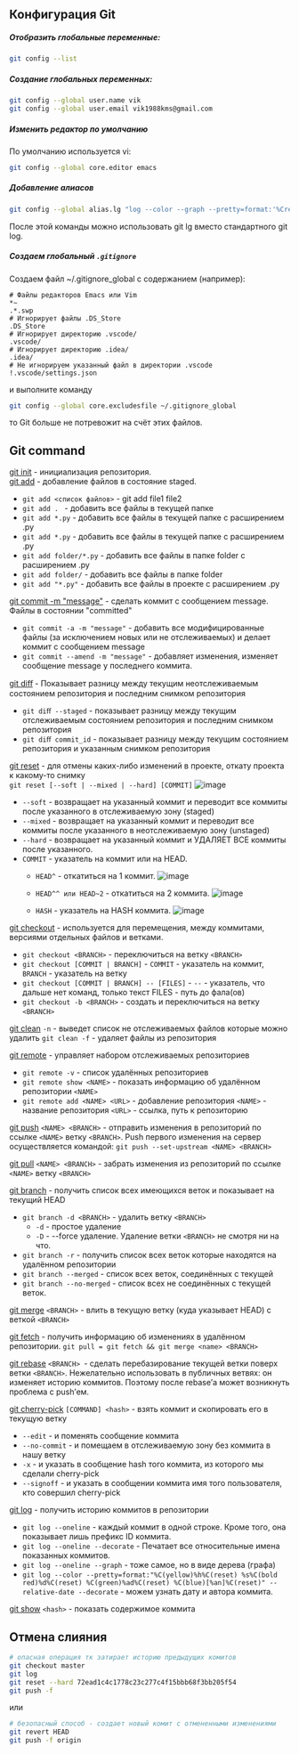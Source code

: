 ## Конфигурация Git

##### Отобразить глобальные переменные:
```bash
git config --list
```
##### Создание глобальных переменных:
```bash
git config --global user.name vik
git config --global user.email vik1988kms@gmail.com
```
##### Изменить редактор по умолчанию 
По умолчанию используется vi:
```bash
git config --global core.editor emacs
```
##### Добавление алиасов
```bash
git config --global alias.lg "log --color --graph --pretty=format:'%Cred%h%Creset -%C(yellow)%d%Creset %s %Cgreen(%cr)%C(bold blue)<%an>%Creset' --abbrev-commit"
```
После этой команды можно использовать git lg вместо стандартного git log.

##### Создаем глобальный `.gitignore`
Cоздаем файл ~/.gitignore_global с содержанием (например):
```
# Файлы редакторов Emacs или Vim
*~
.*.swp
# Игнорирует файлы .DS_Store
.DS_Store
# Игнорирует директорию .vscode/
.vscode/
# Игнорирует директорию .idea/
.idea/
# Не игнорируем указанный файл в директории .vscode
!.vscode/settings.json
```
и выполните команду 

```bash
git config --global core.excludesfile ~/.gitignore_global
```
то Git больше не потревожит на счёт этих файлов.

## Git command

[git init](https://git-scm.com/docs/git-init) - инициализация репозитория. <br>
[git add](https://git-scm.com/docs/git-add) - добавление файлов в состояние staged. <br>
  * `git add <список файлов>` - git add file1 file2
  * `git add . ` - добавить все файлы в текущей папке
  * `git add *.py` - добавить все файлы в текущей папке с расширением .py
  * `git add *.py` - добавить все файлы в текущей папке с расширением .py
  * `git add folder/*.py` - добавить все файлы в папке folder с расширением .py
  * `git add folder/` - добавить все файлы в папке folder
  * `git add "*.py"` - добавить все файлы в проекте с расширением .py

[git commit -m "message"](https://git-scm.com/docs/git-commit) - сделать коммит с сообщением message. Файлы в состоянии "committed"
  * `git commit -a -m "message"` - добавить все модифицированные файлы (за исключением новых или не отслеживаемых) и делает коммит с сообщением message
  * `git commit --amend -m "message"` - добавляет изменения, изменяет сообщение message у последнего коммита.

[git diﬀ](https://git-scm.com/docs/git-diff) - Показывает разницу между текущим неотслеживаемым состоянием репозитория и последним снимком репозитория
  * `git diﬀ --staged` -  показывает разницу между текущим отслеживаемым состоянием репозитория и последним снимком репозитория
  * `git diﬀ commit_id` - показывает разницу между текущим состоянием репозитория и указанным снимком репозитория

[git reset](https://git-scm.com/docs/git-reset) - для отмены каких-либо изменений в проекте, откату проекта к какому-то снимку <br>
`git reset [--soft | --mixed | --hard] [COMMIT]`
![image](https://github.com/viktorburimskiy/helper/assets/62743337/37d0e5f1-f717-4c60-88f4-3d287e68c108)

  * `--soft`  - возвращает на указанный коммит и переводит все коммиты после указанного в отслеживаемую зону (staged)
  * `--mixed` - возвращает на указанный коммит и переводит все коммиты после указанного в неотслеживаемую зону (unstaged)
  * `--hard`  - возвращает на указанный коммит и УДАЛЯЕТ ВСЕ коммиты после указанного.
  * `COMMIT` - указатель на коммит или на HEAD.
    * `HEAD^` - откатиться на 1 коммит.
      ![image](https://github.com/viktorburimskiy/helper/assets/62743337/e8a2a703-5199-4498-bc89-bcdbd2bdaeec)

    * `HEAD^^ или HEAD~2` - откатиться на 2 коммита.
      ![image](https://github.com/viktorburimskiy/helper/assets/62743337/e1450244-c32c-420c-8cb5-45764db7f3fe)

    * `HASH` - указатель на HASH коммита.
      ![image](https://github.com/viktorburimskiy/helper/assets/62743337/2ceac5b7-be21-46bb-b67f-638011fe2223)

[git checkout](https://git-scm.com/docs/git-checkout) - используется для перемещения, между коммитами, версиями отдельных файлов и ветками.
  * `git checkout <BRANCH>` - переключиться на ветку `<BRANCH>`
  * `git checkout [COMMIT | BRANCH]` - `COMMIT` - указатель на коммит, `BRANCH` - указатель на ветку
  * `git checkout [COMMIT | BRANCH] -- [FILES]` - `--` - указатель, что дальше нет команд, только текст FILES - путь до фала(ов)
  * `git checkout -b <BRANCH>` - создать и переключиться на ветку `<BRANCH>`

[git clean](https://git-scm.com/docs/git-clean) `-n` - выведет список не отслеживаемых файлов которые можно удалить `git clean -f` - удаляет файлы из репозитория

[git remote](https://git-scm.com/docs/git-remote) - управляет набором отслеживаемых репозиториев
  * `git remote -v` - список удалённых репозиториев
  * `git remote show <NAME>` - показать информацию об удалённом репозитории `<NAME>`
  * `git remote add <NAME> <URL>` - добавление репозитория `<NAME>` - название репозитория `<URL>` - ссылка, путь к репозиторию

[git push](https://git-scm.com/docs/git-push) `<NAME> <BRANCH>` - отправить изменения в репозиторий по ссылке `<NAME>` ветку `<BRANCH>`. Push первого изменения на сервер осуществляется командой: `git push --set-upstream <NAME> <BRANCH>`

[git pull](https://git-scm.com/docs/git-pull) `<NAME> <BRANCH>` - забрать изменения из репозиторий по ссылке `<NAME>` ветку `<BRANCH>` 

[git branch](https://git-scm.com/docs/git-branch) - получить список всех имеющихся веток и показывает на текущий HEAD
  * `git branch -d <BRANCH>` - удалить ветку `<BRANCH>`
    * `-d` - простое удаление
    * `-D` - --force удаление. Удаление ветки `<BRANCH>` не смотря ни на что.
  * `git branch -r` - получить список всех веток которые находятся на удалённом репозитории
  * `git branch --merged` - список всех веток, соединённых с текущей
  * `git branch --no-merged` - список всех не соединённых с текущей веток.

[git merge](https://git-scm.com/docs/git-merge) `<BRANCH>` - влить в текущую ветку (куда указывает HEAD) с веткой `<BRANCH>`

[git fetch](https://git-scm.com/docs/git-fetch) - получить информацию об изменениях в удалённом репозитории. `git pull = git fetch && git merge <name> <BRANCH>`

[git rebase](https://git-scm.com/docs/git-rebase) `<BRANCH> `- сделать перебазирование текущей ветки поверх ветки `<BRANCH>`. Нежелательно использовать в публичных ветвях: он изменяет историю коммитов. Поэтому после rebase’а может возникнуть проблема с push’ем.

[git cherry-pick](https://git-scm.com/docs/git-cherry-pick) `[COMMAND] <hash>` - взять коммит и скопировать его в текущую ветку
  * `--edit` - и поменять сообщение коммита
  * `--no-commit` - и помещаем в отслеживаемую зону без коммита в нашу ветку
  * `-x` - и указать в сообщение hash того коммита, из которого мы сделали cherry-pick
  * `--signoff` - и указать в сообщении коммита имя того пользователя, кто совершил cherry-pick

[git log](https://git-scm.com/docs/git-log) - получить историю коммитов в репозитории
  * `git log --oneline` - каждый коммит в одной строке. Кроме того, она показывает лишь префикс ID коммита.
  * `git log --oneline --decorate` - Печатает все относительные имена показанных коммитов.
  * `git log --oneline --graph` - тоже самое, но в виде дерева (графа)
  * `git log --color --pretty=format:"%C(yellow)%h%C(reset) %s%C(bold red)%d%C(reset) %C(green)%ad%C(reset) %C(blue)[%an]%C(reset)" --relative-date --decorate` - можем узнать дату и автора коммита.

[git show](https://git-scm.com/docs/git-show) `<hash>` - показать содержимое коммита



## Отмена слияния
```bash
# опасная операция тк затирает историю предыдущих комитов
git checkout master
git log
git reset --hard 72ead1c4c1778c23c277c4f15bbb68f3bb205f54
git push -f
```
или
```bash
# безопасный способ - создает новый комит с отмененными изменениями
git revert HEAD
git push -f origin
```
